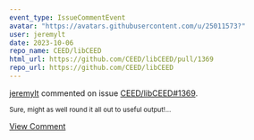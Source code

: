 ```yaml
---
event_type: IssueCommentEvent
avatar: "https://avatars.githubusercontent.com/u/25011573?"
user: jeremylt
date: 2023-10-06
repo_name: CEED/libCEED
html_url: https://github.com/CEED/libCEED/pull/1369
repo_url: https://github.com/CEED/libCEED
---
```


<a href='https://github.com/jeremylt' target='_blank'>jeremylt</a> commented on issue <a href='https://github.com/CEED/libCEED/pull/1369' target='_blank'>CEED/libCEED#1369</a>.

<small>Sure, might as well round it all out to useful output!...</small>

<a href='https://github.com/CEED/libCEED/pull/1369' target='_blank'>View Comment</a>